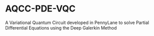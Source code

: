 # AQCC-PDE-VQC
A Variational Quantum Circuit developed in PennyLane to solve Partial Differential Equations using the Deep Galerkin Method
